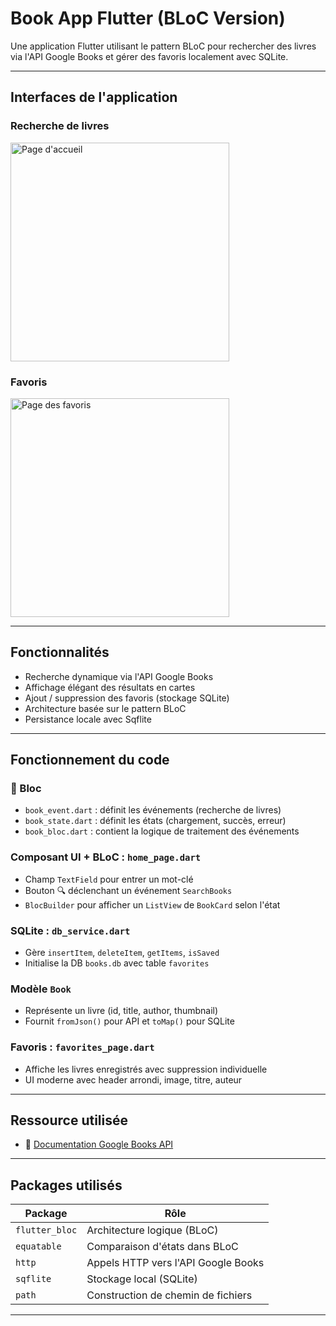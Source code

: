 # Book App Flutter (BLoC Version)

Une application Flutter utilisant le pattern BLoC pour rechercher des livres via l'API Google Books et gérer des favoris localement avec SQLite.

---

## Interfaces de l'application

### Recherche de livres
<img src="assets/screenshots/home_page.png" alt="Page d'accueil" width="350"/>

### Favoris
<img src="assets/screenshots/favoris_page.png" alt="Page des favoris" width="350"/>

---

## Fonctionnalités

- Recherche dynamique via l'API Google Books
- Affichage élégant des résultats en cartes
- Ajout / suppression des favoris (stockage SQLite)
- Architecture basée sur le pattern BLoC
- Persistance locale avec Sqflite

---

## Fonctionnement du code


### 🔧 Bloc
- `book_event.dart` : définit les événements (recherche de livres)
- `book_state.dart` : définit les états (chargement, succès, erreur)
- `book_bloc.dart` : contient la logique de traitement des événements

### Composant UI + BLoC : `home_page.dart`
- Champ `TextField` pour entrer un mot-clé
- Bouton 🔍 déclenchant un événement `SearchBooks`
- `BlocBuilder` pour afficher un `ListView` de `BookCard` selon l'état

### SQLite : `db_service.dart`
- Gère `insertItem`, `deleteItem`, `getItems`, `isSaved`
- Initialise la DB `books.db` avec table `favorites`

### Modèle `Book`
- Représente un livre (id, title, author, thumbnail)
- Fournit `fromJson()` pour API et `toMap()` pour SQLite

### Favoris : `favorites_page.dart`
- Affiche les livres enregistrés avec suppression individuelle
- UI moderne avec header arrondi, image, titre, auteur

---

## Ressource utilisée

- 📘 [Documentation Google Books API](https://developers.google.com/books/docs/v1/using?hl=fr)

---

## Packages utilisés

| Package               | Rôle                                 |
|-----------------------|--------------------------------------|
| `flutter_bloc`        | Architecture logique (BLoC)          |
| `equatable`           | Comparaison d'états dans BLoC        |
| `http`                | Appels HTTP vers l'API Google Books |
| `sqflite`             | Stockage local (SQLite)              |
| `path`                | Construction de chemin de fichiers   |

---

